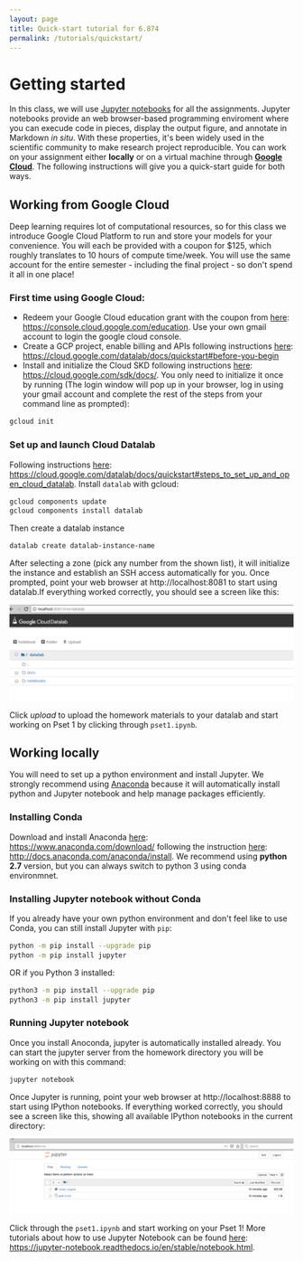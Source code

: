 ```yaml
---
layout: page
title: Quick-start tutorial for 6.874
permalink: /tutorials/quickstart/
---
```


# Getting started
In this class, we will use [Jupyter notebooks](http://jupyter.org/) for all the
assignments. Jupyter notebooks provide an web browser-based programming enviroment where you can execude code in pieces, display the output figure, and annotate in Markdown *in situ*. With these properties, it's been widely used in the scientific community to make research project reproducible. You can work on your assignment either **locally** or on a virtual machine
through [**Google Cloud**](https://cloud.google.com/). The following instructions will give you a quick-start guide for both ways. 

## Working from Google Cloud
Deep learning requires lot of computational resources, so for this class we introduce Google Cloud Platform to run and store your models for your convenience. You will each be provided with a coupon for $125, which roughly translates to 10 hours of compute time/week. You will use the same account for the entire semester - including the final project - so don't spend it all in one place!

### First time using Google Cloud:
* Redeem your Google Cloud education grant with the coupon from [here](https://console.cloud.google.com/education): https://console.cloud.google.com/education. Use your own gmail account to login the google cloud console.
* Create a GCP project, enable billing and APIs following instructions [here](https://cloud.google.com/datalab/docs/quickstart#before-you-begin): https://cloud.google.com/datalab/docs/quickstart#before-you-begin
* Install and initialize the Cloud SKD following instructions [here](https://cloud.google.com/sdk/docs/): https://cloud.google.com/sdk/docs/. You only need to initialize it once by running (The login window will pop up in your browser, log in using your gmail account and complete the rest of the steps from your command line as prompted): 
```bash
gcloud init
```

### Set up and launch Cloud Datalab
Following instructions [here](https://cloud.google.com/datalab/docs/quickstart#steps_to_set_up_and_open_cloud_datalab): https://cloud.google.com/datalab/docs/quickstart#steps_to_set_up_and_open_cloud_datalab. Install `datalab` with gcloud:
```bash
gcloud components update
gcloud components install datalab
```
Then create a datalab instance 
```bash
datalab create datalab-instance-name
```
After selecting a zone (pick any number from the shown list), it will initialize the instance and establish an SSH access automatically for you. Once prompted, point your web browser at http://localhost:8081 to
start using datalab.If everything worked correctly, you should see a screen like this:

<div class='fig figcenter'>
  <img src='/assets/googlecloud.png'>
</div>

Click *upload* to upload the homework materials to your datalab and start working on Pset 1 by clicking through `pset1.ipynb`.

## Working locally
You will need to set up a python environment and install Jupyter. We strongly recommend using [Anaconda](https://www.anaconda.com/download/#macos) because it will automatically install python and Jupyter notebook and help manage packages efficiently.

### Installing Conda
Download and install Anaconda [here](https://www.anaconda.com/download/): https://www.anaconda.com/download/ following the instruction [here](http://docs.anaconda.com/anaconda/install): http://docs.anaconda.com/anaconda/install. We recommend using **python 2.7** version, but you can always switch to python 3 using conda environmnet. 

### Installing Jupyter notebook without Conda
If you already have your own python environment and don't feel like to use Conda, you can still install Jupyter with `pip`:
```bash
python -m pip install --upgrade pip
python -m pip install jupyter
```
OR if you Python 3 installed:
```bash
python3 -m pip install --upgrade pip
python3 -m pip install jupyter
```

### Running Jupyter notebook
Once you install Anoconda, jupyter is automatically installed already. You can start the jupyter server from the homework directory you will be working on with this command:
```bash
jupyter notebook
```
Once Jupyter is running, point your web browser at http://localhost:8888 to
start using IPython notebooks. If everything worked correctly, you should
see a screen like this, showing all available IPython notebooks in the current
directory:

<div class='fig figcenter'>
  <img src='/assets/ipynotebook.png'>
</div>

Click through the `pset1.ipynb` and start working on your Pset 1! More tutorials about how to use Jupyter Notebook can be found [here](https://jupyter-notebook.readthedocs.io/en/stable/notebook.html): https://jupyter-notebook.readthedocs.io/en/stable/notebook.html.
